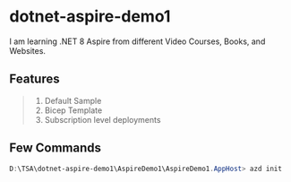# dotnet-aspire-demo1

I am learning .NET 8 Aspire from different Video Courses, Books, and Websites.

## Features

> 1. Default Sample
> 1. Bicep Template
> 1. Subscription level deployments

## Few Commands

```powershell
D:\TSA\dotnet-aspire-demo1\AspireDemo1\AspireDemo1.AppHost> azd init
```
